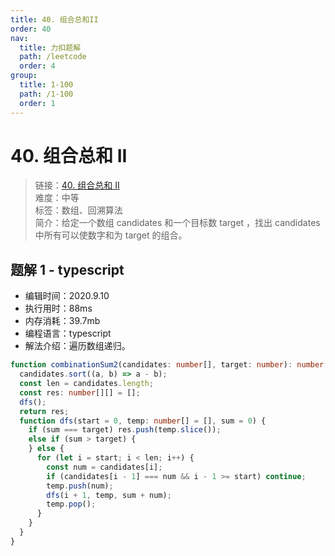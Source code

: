 ```yaml
---
title: 40. 组合总和II
order: 40
nav:
  title: 力扣题解
  path: /leetcode
  order: 4
group:
  title: 1-100
  path: /1-100
  order: 1
---
```


# 40. 组合总和 II

> 链接：[40. 组合总和 II](https://leetcode-cn.com/problems/combination-sum-ii/)  
> 难度：中等  
> 标签：数组、回溯算法  
> 简介：给定一个数组 candidates 和一个目标数 target ，找出 candidates 中所有可以使数字和为 target 的组合。

## 题解 1 - typescript

- 编辑时间：2020.9.10
- 执行用时：88ms
- 内存消耗：39.7mb
- 编程语言：typescript
- 解法介绍：遍历数组递归。

```typescript
function combinationSum2(candidates: number[], target: number): number[][] {
  candidates.sort((a, b) => a - b);
  const len = candidates.length;
  const res: number[][] = [];
  dfs();
  return res;
  function dfs(start = 0, temp: number[] = [], sum = 0) {
    if (sum === target) res.push(temp.slice());
    else if (sum > target) {
    } else {
      for (let i = start; i < len; i++) {
        const num = candidates[i];
        if (candidates[i - 1] === num && i - 1 >= start) continue;
        temp.push(num);
        dfs(i + 1, temp, sum + num);
        temp.pop();
      }
    }
  }
}
```
